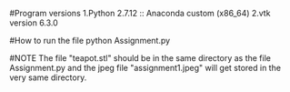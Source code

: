 #Program versions
1.Python 2.7.12 :: Anaconda custom (x86_64)
2.vtk version 6.3.0

#How to run the file
python Assignment.py

#NOTE
The file "teapot.stl" should be in the same directory as the file Assignment.py
and the jpeg file "assignment1.jpeg" will get stored in the very same directory.






